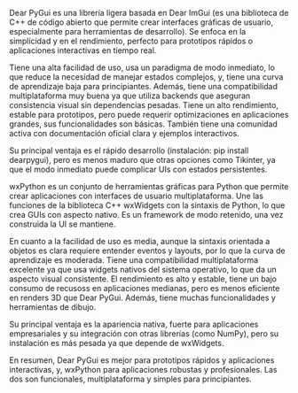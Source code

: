 Dear PyGui es una librería ligera basada en Dear ImGui (es una biblioteca de C++ de código abierto que permite crear interfaces gráficas de usuario, especialmente para herramientas de desarrollo). Se enfoca en la simplicidad y en el rendimiento, perfecto para prototipos rápidos o aplicaciones interactivas en tiempo real.

Tiene una alta facilidad de uso, usa un paradigma de modo inmediato, lo que reduce la necesidad de manejar estados complejos, y, tiene una curva de aprendizaje baja para principiantes. Además, tiene una compatibilidad multiplataforma muy buena ya que utiliza backends que aseguran consistencia visual sin dependencias pesadas. Tiene un alto rendimiento, estable para prototipos, pero puede requerir optimizaciones en aplicaciones grandes, sus funcionalidades son básicas. También tiene una comunidad activa con documentación oficial clara y ejemplos interactivos.

Su principal ventaja es el rápido desarrollo (instalación: pip install dearpygui), pero es menos maduro que otras opciones como Tikinter, ya que el modo inmediato puede complicar UIs con estados persistentes.
	
    
wxPython es un conjunto de herramientas gráficas para Python que permite crear aplicaciones con interfaces de usuario multiplataforma. Une las funciones de la biblioteca C++ wxWidgets con la sintaxis de Python, lo que crea GUIs con aspecto nativo. Es un framework de modo retenido, una vez construida la UI se mantiene.

En cuanto a la facilidad de uso es media, aunque la sintaxis orientada a objetos es clara requiere entender eventos y layouts, por lo que la curva de aprendizaje es moderada. Tiene una compatibilidad multiplataforma excelente ya que usa widgets nativos del sistema operativo, lo que da un aspecto visual consistente. El rendimiento es alto y estable, tiene un bajo consumo de recusoss en aplicaciones medianas, pero es menos eficiente en renders 3D que Dear PyGui. Además, tiene muchas funcionalidades y herramientas de dibujo.

Su principal ventaja es la apariencia nativa, fuerte para aplicaciones empresariales y su integración con otras librerías (como NumPy), pero su instalación es más pesada ya que depende de wxWidgets.

En resumen, Dear PyGui es mejor para prototipos rápidos y aplicaciones interactivas, y, wxPython para aplicaciones robustas y profesionales. Las dos son funcionales, multiplataforma y simples para principiantes.	
